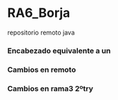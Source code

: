 # RA6_Borja
repositorio remoto java
### Encabezado equivalente a un <h3>
### Cambios en remoto
### Cambios en rama3 2ºtry